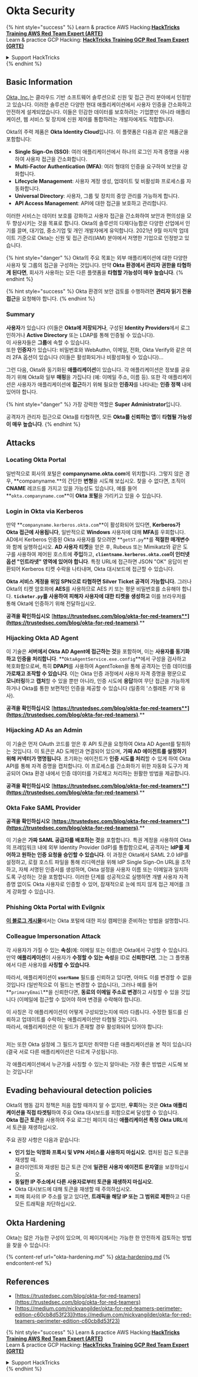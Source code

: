 # Okta Security

{% hint style="success" %}
Learn & practice AWS Hacking:<img src="../../.gitbook/assets/image (1).png" alt="" data-size="line">[**HackTricks Training AWS Red Team Expert (ARTE)**](https://training.hacktricks.xyz/courses/arte)<img src="../../.gitbook/assets/image (1).png" alt="" data-size="line">\
Learn & practice GCP Hacking: <img src="../../.gitbook/assets/image (2).png" alt="" data-size="line">[**HackTricks Training GCP Red Team Expert (GRTE)**<img src="../../.gitbook/assets/image (2).png" alt="" data-size="line">](https://training.hacktricks.xyz/courses/grte)

<details>

<summary>Support HackTricks</summary>

* Check the [**subscription plans**](https://github.com/sponsors/carlospolop)!
* **Join the** 💬 [**Discord group**](https://discord.gg/hRep4RUj7f) or the [**telegram group**](https://t.me/peass) or **follow** us on **Twitter** 🐦 [**@hacktricks\_live**](https://twitter.com/hacktricks\_live)**.**
* **Share hacking tricks by submitting PRs to the** [**HackTricks**](https://github.com/carlospolop/hacktricks) and [**HackTricks Cloud**](https://github.com/carlospolop/hacktricks-cloud) github repos.

</details>
{% endhint %}

## Basic Information

[Okta, Inc.](https://www.okta.com/)는 클라우드 기반 소프트웨어 솔루션으로 신원 및 접근 관리 분야에서 인정받고 있습니다. 이러한 솔루션은 다양한 현대 애플리케이션에서 사용자 인증을 간소화하고 안전하게 설계되었습니다. 이들은 민감한 데이터를 보호하려는 기업뿐만 아니라 애플리케이션, 웹 서비스 및 장치에 신원 제어를 통합하려는 개발자에게도 적합합니다.

Okta의 주력 제품은 **Okta Identity Cloud**입니다. 이 플랫폼은 다음과 같은 제품군을 포함합니다:

* **Single Sign-On (SSO)**: 여러 애플리케이션에서 하나의 로그인 자격 증명을 사용하여 사용자 접근을 간소화합니다.
* **Multi-Factor Authentication (MFA)**: 여러 형태의 인증을 요구하여 보안을 강화합니다.
* **Lifecycle Management**: 사용자 계정 생성, 업데이트 및 비활성화 프로세스를 자동화합니다.
* **Universal Directory**: 사용자, 그룹 및 장치의 중앙 관리를 가능하게 합니다.
* **API Access Management**: API에 대한 접근을 보호하고 관리합니다.

이러한 서비스는 데이터 보호를 강화하고 사용자 접근을 간소화하여 보안과 편의성을 모두 향상시키는 것을 목표로 합니다. Okta의 솔루션의 다재다능함은 다양한 산업에서 인기를 끌며, 대기업, 중소기업 및 개인 개발자에게 유익합니다. 2021년 9월 마지막 업데이트 기준으로 Okta는 신원 및 접근 관리(IAM) 분야에서 저명한 기업으로 인정받고 있습니다.

{% hint style="danger" %}
Okta의 주요 목표는 외부 애플리케이션에 대한 다양한 사용자 및 그룹의 접근을 구성하는 것입니다. 만약 **Okta 환경에서 관리자 권한을 타협하게 된다면**, 회사가 사용하는 모든 다른 플랫폼을 **타협할 가능성이 매우 높습니다**.
{% endhint %}

{% hint style="success" %}
Okta 환경의 보안 검토를 수행하려면 **관리자 읽기 전용 접근**을 요청해야 합니다.
{% endhint %}

### Summary

**사용자**가 있습니다 (이들은 **Okta에 저장되거나**, 구성된 **Identity Providers**에서 로그인하거나 **Active Directory** 또는 LDAP를 통해 인증될 수 있습니다).\
이 사용자들은 **그룹**에 속할 수 있습니다.\
또한 **인증자**가 있습니다: 비밀번호와 WebAuthn, 이메일, 전화, Okta Verify와 같은 여러 2FA 옵션이 있습니다 (이들은 활성화되거나 비활성화될 수 있습니다)...

그런 다음, Okta와 동기화된 **애플리케이션**이 있습니다. 각 애플리케이션은 정보를 공유하기 위해 Okta와 일부 **매핑**을 가집니다 (예: 이메일 주소, 이름 등). 또한 각 애플리케이션은 사용자가 애플리케이션에 **접근**하기 위해 필요한 **인증자**를 나타내는 **인증 정책** 내에 있어야 합니다.

{% hint style="danger" %}
가장 강력한 역할은 **Super Administrator**입니다.

공격자가 관리자 접근으로 Okta를 타협하면, 모든 **Okta를 신뢰하는 앱**이 **타협될 가능성이 매우 높습니다**.
{% endhint %}

## Attacks

### Locating Okta Portal

일반적으로 회사의 포털은 **companyname.okta.com**에 위치합니다. 그렇지 않은 경우, **companyname.**의 간단한 **변형**을 시도해 보십시오. 찾을 수 없다면, 조직이 **CNAME** 레코드를 가지고 있을 가능성도 있습니다, 예를 들어 **`okta.companyname.com`**이 **Okta 포털**을 가리키고 있을 수 있습니다.

### Login in Okta via Kerberos

만약 **`companyname.kerberos.okta.com`**이 활성화되어 있다면, **Kerberos가 Okta 접근에 사용됩니다**, 일반적으로 **Windows** 사용자에 대해 **MFA**를 우회합니다. AD에서 Kerberos 인증된 Okta 사용자를 찾으려면 **`getST.py`**를 **적절한 매개변수**와 함께 실행하십시오. **AD 사용자 티켓**을 얻은 후, Rubeus 또는 Mimikatz와 같은 도구를 사용하여 제어된 호스트에 **주입**하고, **`clientname.kerberos.okta.com`이 인터넷 옵션 "인트라넷" 영역에 있어야 합니다**. 특정 URL에 접근하면 JSON "OK" 응답이 반환되어 Kerberos 티켓 수락을 나타내며, Okta 대시보드에 접근할 수 있습니다.

**Okta 서비스 계정을 위임 SPN으로 타협하면 Silver Ticket 공격이 가능합니다.** 그러나 Okta의 티켓 암호화에 **AES**를 사용하므로 AES 키 또는 평문 비밀번호를 소유해야 합니다. **`ticketer.py`를 사용하여 피해자 사용자에 대한 티켓을 생성하고** 이를 브라우저를 통해 Okta에 인증하기 위해 전달하십시오.

**공격을 확인하십시오** [**https://trustedsec.com/blog/okta-for-red-teamers**](https://trustedsec.com/blog/okta-for-red-teamers)**.**

### Hijacking Okta AD Agent

이 기술은 **서버에서 Okta AD Agent에 접근하는 것**을 포함하며, 이는 **사용자를 동기화하고 인증을 처리합니다**. **`OktaAgentService.exe.config`**에서 구성을 검사하고 복호화함으로써, 특히 **DPAPI**를 사용하여 AgentToken을 통해 공격자는 인증 데이터를 **가로채고 조작할 수 있습니다**. 이는 Okta 인증 과정에서 사용자 자격 증명을 평문으로 **모니터링**하고 **캡처**할 수 있을 뿐만 아니라, 인증 시도에 **응답**하여 무단 접근을 가능하게 하거나 Okta를 통한 보편적인 인증을 제공할 수 있습니다 (일종의 '스켈레톤 키'와 유사).

**공격을 확인하십시오** [**https://trustedsec.com/blog/okta-for-red-teamers**](https://trustedsec.com/blog/okta-for-red-teamers)**.**

### Hijacking AD As an Admin

이 기술은 먼저 OAuth 코드를 얻은 후 API 토큰을 요청하여 Okta AD Agent를 탈취하는 것입니다. 이 토큰은 AD 도메인과 연결되어 있으며, **가짜 AD 에이전트를 설정하기 위해 커넥터가 명명됩니다**. 초기화는 에이전트가 **인증 시도를 처리**할 수 있게 하여 Okta API를 통해 자격 증명을 캡처합니다. 이 프로세스를 간소화하기 위한 자동화 도구가 제공되어 Okta 환경 내에서 인증 데이터를 가로채고 처리하는 원활한 방법을 제공합니다.

**공격을 확인하십시오** [**https://trustedsec.com/blog/okta-for-red-teamers**](https://trustedsec.com/blog/okta-for-red-teamers)**.**

### Okta Fake SAML Provider

**공격을 확인하십시오** [**https://trustedsec.com/blog/okta-for-red-teamers**](https://trustedsec.com/blog/okta-for-red-teamers)**.**

이 기술은 **가짜 SAML 공급자를 배포하는 것**을 포함합니다. 특권 계정을 사용하여 Okta의 프레임워크 내에 외부 Identity Provider (IdP)를 통합함으로써, 공격자는 **IdP를 제어하고 원하는 인증 요청을 승인할 수 있습니다**. 이 과정은 Okta에서 SAML 2.0 IdP를 설정하고, 로컬 호스트 파일을 통해 리디렉션을 위해 IdP Single Sign-On URL을 조작하고, 자체 서명된 인증서를 생성하며, Okta 설정을 사용자 이름 또는 이메일과 일치하도록 구성하는 것을 포함합니다. 이러한 단계를 성공적으로 실행하면 개별 사용자 자격 증명 없이도 Okta 사용자로 인증할 수 있어, 잠재적으로 눈에 띄지 않게 접근 제어를 크게 강화할 수 있습니다.

### Phishing Okta Portal with Evilgnix

[**이 블로그 게시물**](https://medium.com/nickvangilder/okta-for-red-teamers-perimeter-edition-c60cb8d53f23)에서는 Okta 포털에 대한 피싱 캠페인을 준비하는 방법을 설명합니다.

### Colleague Impersonation Attack

각 사용자가 가질 수 있는 **속성**(예: 이메일 또는 이름)은 Okta에서 구성할 수 있습니다. 만약 **애플리케이션**이 사용자가 **수정할 수 있는** **속성**을 ID로 **신뢰한다면**, 그는 그 플랫폼에서 다른 사용자를 **사칭할 수 있습니다**.

따라서, 애플리케이션이 **`userName`** 필드를 신뢰하고 있다면, 아마도 이를 변경할 수 없을 것입니다 (일반적으로 이 필드는 변경할 수 없습니다), 그러나 예를 들어 **`primaryEmail`**을 신뢰한다면, **동료의 이메일 주소로 변경**하고 사칭할 수 있을 것입니다 (이메일에 접근할 수 있어야 하며 변경을 수락해야 합니다).

이 사칭은 각 애플리케이션이 어떻게 구성되었는지에 따라 다릅니다. 수정한 필드를 신뢰하고 업데이트를 수락하는 애플리케이션만 타협될 것입니다.\
따라서, 애플리케이션은 이 필드가 존재할 경우 활성화되어 있어야 합니다:

<figure><img src="../../.gitbook/assets/image (175).png" alt=""><figcaption></figcaption></figure>

저는 또한 Okta 설정에 그 필드가 없지만 취약한 다른 애플리케이션을 본 적이 있습니다 (결국 서로 다른 애플리케이션은 다르게 구성됩니다).

각 애플리케이션에서 누군가를 사칭할 수 있는지 알아내는 가장 좋은 방법은 시도해 보는 것입니다!

## Evading behavioural detection policies <a href="#id-9fde" id="id-9fde"></a>

Okta의 행동 감지 정책은 처음 접할 때까지 알 수 없지만, **우회**하는 것은 **Okta 애플리케이션을 직접 타겟팅**하여 주요 Okta 대시보드를 피함으로써 달성할 수 있습니다. **Okta 접근 토큰**을 사용하여 주요 로그인 페이지 대신 **애플리케이션 특정 Okta URL**에서 토큰을 재생하십시오.

주요 권장 사항은 다음과 같습니다:

* **인기 있는 익명화 프록시 및 VPN 서비스를 사용하지 마십시오**. 캡처된 접근 토큰을 재생할 때.
* 클라이언트와 재생된 접근 토큰 간에 **일관된 사용자 에이전트 문자열**을 보장하십시오.
* **동일한 IP 주소에서 다른 사용자로부터 토큰을 재생하지 마십시오**.
* Okta 대시보드에 대해 토큰을 재생할 때 주의하십시오.
* 피해 회사의 IP 주소를 알고 있다면, **트래픽을 해당 IP 또는 그 범위로 제한**하고 다른 모든 트래픽을 차단하십시오.

## Okta Hardening

Okta는 많은 가능한 구성이 있으며, 이 페이지에서는 가능한 한 안전하게 검토하는 방법을 찾을 수 있습니다:

{% content-ref url="okta-hardening.md" %}
[okta-hardening.md](okta-hardening.md)
{% endcontent-ref %}

## References

* [https://trustedsec.com/blog/okta-for-red-teamers](https://trustedsec.com/blog/okta-for-red-teamers)
* [https://medium.com/nickvangilder/okta-for-red-teamers-perimeter-edition-c60cb8d53f23](https://medium.com/nickvangilder/okta-for-red-teamers-perimeter-edition-c60cb8d53f23)

{% hint style="success" %}
Learn & practice AWS Hacking:<img src="../../.gitbook/assets/image (1).png" alt="" data-size="line">[**HackTricks Training AWS Red Team Expert (ARTE)**](https://training.hacktricks.xyz/courses/arte)<img src="../../.gitbook/assets/image (1).png" alt="" data-size="line">\
Learn & practice GCP Hacking: <img src="../../.gitbook/assets/image (2).png" alt="" data-size="line">[**HackTricks Training GCP Red Team Expert (GRTE)**<img src="../../.gitbook/assets/image (2).png" alt="" data-size="line">](https://training.hacktricks.xyz/courses/grte)

<details>

<summary>Support HackTricks</summary>

* Check the [**subscription plans**](https://github.com/sponsors/carlospolop)!
* **Join the** 💬 [**Discord group**](https://discord.gg/hRep4RUj7f) or the [**telegram group**](https://t.me/peass) or **follow** us on **Twitter** 🐦 [**@hacktricks\_live**](https://twitter.com/hacktricks\_live)**.**
* **Share hacking tricks by submitting PRs to the** [**HackTricks**](https://github.com/carlospolop/hacktricks) and [**HackTricks Cloud**](https://github.com/carlospolop/hacktricks-cloud) github repos.

</details>
{% endhint %}
